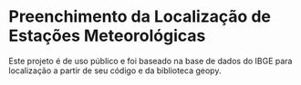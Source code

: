 # Preenchimento da Localização de Estações Meteorológicas

Este projeto é de uso público e foi baseado na base de dados do IBGE para localização a partir de seu código e da biblioteca geopy.
